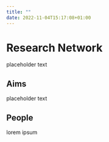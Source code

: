 ```yaml
---
title: ""
date: 2022-11-04T15:17:08+01:00
---
```


# Research Network

placeholder text

## Aims

placeholder text

## People

lorem ipsum
